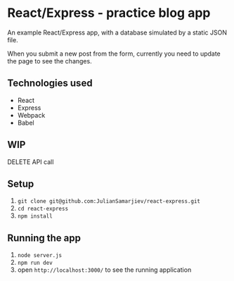 # React/Express - practice blog app

An example React/Express app, with a database simulated by a static JSON file.

When you submit a new post from the form, currently you need to update the page to see the changes.

## Technologies used

- React
- Express
- Webpack
- Babel

## WIP

DELETE API call

## Setup

1. `git clone git@github.com:JulianSamarjiev/react-express.git`
2. `cd react-express`
2. `npm install`

## Running the app

1. `node server.js`
2. `npm run dev`
3. open `http://localhost:3000/` to see the running application
